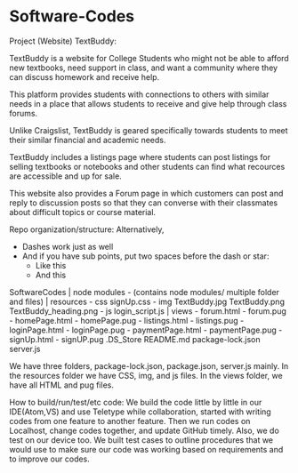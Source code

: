 # Software-Codes

Project (Website) TextBuddy:

TextBuddy is a website for College Students who might not be able to afford new textbooks, need support in class,
and want a community where they can discuss homework and receive help.

This platform provides students with connections to others with similar needs in a place that allows students to
receive and give help through class forums.

Unlike Craigslist, TextBuddy is geared specifically towards students to meet their similar financial and academic needs.

TextBuddy includes a listings page where students can post listings for selling textbooks or notebooks and other students
can find what recources are accessible and up for sale.

This website also provides a Forum page in which customers can post and reply to discussion posts so that they can converse
with their classmates about difficult topics or course material.
   
Repo organization/structure: 
Alternatively,

- Dashes work just as well
- And if you have sub points, put two spaces before the dash or star:
  - Like this
  - And this
          
SoftwareCodes
  | node modules
    - (contains node modules/ multiple folder and files)
  | resources
    - css
       signUp.css
    - img
       TextBuddy.jpg
       TextBuddy.png
       TextBuddy_heading.png
    - js
       login_script.js
  | views
    - forum.html
    - forum.pug
    - homePage.html
    - homePage.pug
    - listings.html
    - listings.pug
    - loginPage.html
    - loginPage.pug
    - paymentPage.html
    - paymentPage.pug
    - signUp.html
    - signUP.pug
  .DS_Store
  README.md
  package-lock.json
  server.js
  
  
  We have three folders, package-lock.json, package.json, server.js mainly. In the resources folder we have CSS, img, and js files. In the views folder, we have all HTML and pug files.
  
How to build/run/test/etc code: 
We build the code little by little in our IDE(Atom,VS) and use Teletype while collaboration, started with writing codes from one feature to another feature. Then we run codes on Localhost, change codes together, and update GitHub timely. Also, we do test on our device too. We built test cases to outline procedures that we would use to make sure our code was working based on requirements and to improve our codes.  
